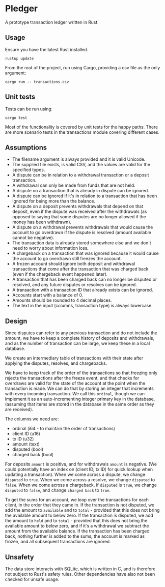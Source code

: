 Pledger
=======

A prototype transaction ledger written in Rust.

Usage
-----
Ensure you have the latest Rust installed.
```
rustup update
```

From the root of the project, run using Cargo, providing a csv file as the only argument:
```
cargo run -- transactions.csv
```

Unit tests
-----------
Tests can be run using:
```
cargo test
```
Most of the functionality is covered by unit tests for the happy paths. 
There are more scenario tests in the transactions module covering different cases.

Assumptions
-----------

- The filename argument is always provided and it is valid Unicode.
- The supplied file exists, is valid CSV, and the values are valid for the specified types.
- A dispute can be in relation to a withdrawal transaction or a deposit transaction.
- A withdrawal can only be made from funds that are not held.
- A dispute on a transaction that is already in dispute can be ignored.
- A dispute can be ignored if it's in relation to a transaction that has been ignored for being more than the balance.
- A dispute on a deposit prevents withdrawals that depend on that deposit, 
even if the dispute was received after the withdrawals (as opposed to saying that some disputes are no longer allowed if the money has been withdrawn).
- A dispute on a withdrawal prevents withdrawals that would cause the account to go overdrawn if the dispute is resolved (amount available cannot be negative).
- The transaction data is already stored somewhere else and we don't need to worry about information loss.
- A chargeback on a transaction that was ignored because it would cause the account to go overdrawn still freezes the account.
- A frozen account should ignore both deposit and withdrawal transactions that come after the transaction that was charged back (even if the chargeback event happened later).
- A transaction that has been charged back can no longer be disputed or resolved, and any future disputes or resolves can be ignored.
- A transaction with a transaction ID that already exists can be ignored.
- Accounts start with a balance of 0.
- Amounts should be rounded to 4 decimal places.
- The text in the input (columns, transaction type) is always lowercase.

Design
------

Since disputes can refer to any previous transaction and do not include the amount, 
we have to keep a complete history of deposits and withdrawals, 
and as the number of transaction can be large, we keep these in a local database.

We create an intermediary table of transactions with their state after applying the disputes, resolves, and chargebacks.

We have to keep track of the order of the transactions so that freezing only rejects
the transactions after the freeze event, and that checks for overdraws are valid for the state of the account
at the point when the transaction is made. 
We can do that by storing an integer that increments with every incoming transaction.
We call this `ordinal`, though we can implement it as an auto-incrementing integer primary key in the database,
(assuming that items are stored in the database in the same order as they are received).

The columns we need are:
- ordinal (i64 - to maintain the order of transactions)
- client ID (u16)
- tx ID (u32)
- amount (text)
- disputed (bool)
- charged back (bool)

For deposits `amount` is positive, and for withdrawals `amount` is negative.
(We could potentially have an index on (client ID, tx ID) for quick lookup when updating a transaction).
When we come across a dispute, we change `disputed` to `true`. 
When we come across a resolve, we change `disputed` to `false`.
When we come across a chargeback, if `disputed` is `true`, we change `disputed` to `false`,
and change `charged back` to `true`. 


To get the sums for an account, we loop over the transactions for each client, in the order that they came in.
If the transaction is not disputed, we add the amount to `available` and to `total` - provided that
this does not bring the available amount to below zero.
If the transaction is disputed, we add the amount to `held` and to `total` - provided that
this does not bring the available amount to below zero, and if it's a withdrawal we subtract the amount 
from the available balance.
If the transaction has been charged back, nothing further is added to the sums, the account is marked as frozen,
and all subsequent transactions are ignored.

Unsafety
--------
The data store interacts with SQLite, which is written in C, and is therefore not subject to Rust's safety rules. 
Other dependencies have also not been checked for unsafe usage.

